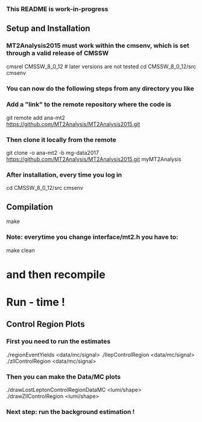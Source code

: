 ### This README is work-in-progress

## Setup and Installation
### MT2Analysis2015 must work within the cmsenv, which is set through a valid release of CMSSW
cmsrel CMSSW_8_0_12 # later versions are not tested
cd CMSSW_8_0_12/src
cmsenv
### You can now do the following steps from any directory you like
### Add a "link" to the remote repository where the code is
git remote add ana-mt2 https://github.com/MT2Analysis/MT2Analysis2015.git
### Then clone it locally from the remote
git clone -o ana-mt2 -b mg-data2017 https://github.com/MT2Analysis/MT2Analysis2015.git myMT2Analysis

### After installation, every time you log in
cd CMSSW_8_0_12/src
cmsenv

## Compilation
make <name-of-file-you-want-to-compile>
### Note: everytime you change interface/mt2.h you have to:
make clean
# and then recompile

# Run - time !
## Control Region Plots
### First you need to run the estimates
./regionEventYields <cfg-file-name> <data/mc/signal>
./llepControlRegion <cfg-file-name> <data/mc/signal>
./zllControlRegion <cfg-file-name> <data/mc/signal>
### Then you can make the Data/MC plots
./drawLostLeptonControlRegionDataMC <cfg-file-name> <lumi/shape>
./drawZllControlRegion <cfg-file-name> <lumi/shape>

### Next step: run the background estimation !
